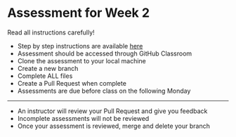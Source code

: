 # Assessment for Week 2

Read all instructions carefully!
- Step by step instructions are available [here](https://github.com/LEARNAcademy/Syllabus/blob/main/github/assessments.md)
- Assessment should be accessed through GitHub Classroom
- Clone the assessment to your local machine
- Create a new branch
- Complete ALL files
- Create a Pull Request when complete
- Assessments are due before class on the following Monday

---
- An instructor will review your Pull Request and give you feedback
- Incomplete assessments will not be reviewed
- Once your assessment is reviewed, merge and delete your branch
